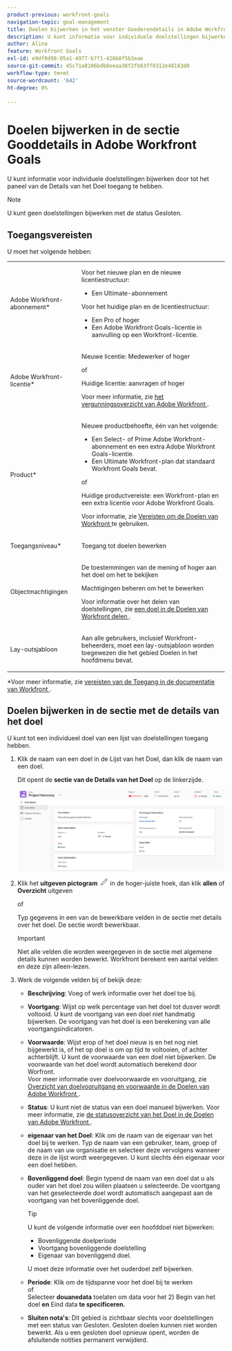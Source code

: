 ```yaml
---
product-previous: workfront-goals
navigation-topic: goal-management
title: Doelen bijwerken in het venster Goederendetails in Adobe Workfront Goals
description: U kunt informatie voor individuele doelstellingen bijwerken door tot het paneel van de Details van het Doel toegang te hebben.
author: Alina
feature: Workfront Goals
exl-id: e9df0d98-05a1-4977-b7f1-426b8f5b3eae
source-git-commit: 45c71a8106bdb8eeaa38f2fb83ff0312e48183d0
workflow-type: tm+mt
source-wordcount: '642'
ht-degree: 0%

---
```


# Doelen bijwerken in de sectie Gooddetails in Adobe Workfront Goals

<!--drafted for the goal redesign:
- change the title for Production to Update goals in the Goal details section in Adobe Workfront Goals. 
- update the description in the metadata above
-->

U kunt informatie voor individuele doelstellingen bijwerken door tot het paneel van de Details van het Doel toegang te hebben.

>[!NOTE]
>
>U kunt geen doelstellingen bijwerken met de status Gesloten.


## Toegangsvereisten

U moet het volgende hebben:

<table style="table-layout:auto">
<col>
</col>
<col>
</col>
<tbody>
 <tr> 
   <td role="rowheader">Adobe Workfront-abonnement*</td> 
   <td> 
   <p>Voor het nieuwe plan en de nieuwe licentiestructuur:
  <ul><li>Een Ultimate-abonnement </li></ul>
   </p>
<p>Voor het huidige plan en de licentiestructuur: 
<ul><li> Een Pro of hoger </li>
  <li>Een Adobe Workfront Goals-licentie in aanvulling op een Workfront-licentie.</li></ul></p>
   </td> 
  </tr>
 <tr>
 <td role="rowheader">Adobe Workfront-licentie*</td>
 <td>
 <p>Nieuwe licentie: Medewerker of hoger</p>
 of
 <p>Huidige licentie: aanvragen of hoger</p> <p>Voor meer informatie, zie <a href="../../administration-and-setup/add-users/access-levels-and-object-permissions/wf-licenses.md" class="MCXref xref"> het vergunningsoverzicht van Adobe Workfront </a>.</p> </td>
 </tr>
 <tr>
 <td role="rowheader">Product*</td>
 <td>
 <p> Nieuwe productbehoefte, één van het volgende: </p>
<ul>
<li>Een Select- of Prime Adobe Workfront-abonnement en een extra Adobe Workfront Goals-licentie.</li>
<li>Een Ultimate Workfront-plan dat standaard Workfront Goals bevat. </li></ul>
 <p>of</p>
 <p>Huidige productvereiste: een Workfront-plan en een extra licentie voor Adobe Workfront Goals. </p> <p>Voor informatie, zie <a href="../../workfront-goals/goal-management/access-needed-for-wf-goals.md" class="MCXref xref"> Vereisten om de Doelen van Workfront </a> te gebruiken. </p> </td>
 </tr>
 <tr>
 <td role="rowheader">Toegangsniveau*</td>
 <td> <p>Toegang tot doelen bewerken</p> </td>
 </tr>
 <tr data-mc-conditions="">
 <td role="rowheader">Objectmachtigingen</td>
 <td>
  <div>
  <p>De toestemmingen van de mening of hoger aan het doel om het te bekijken</p>
  <p>Machtigingen beheren om het te bewerken</p>
  <p>Voor informatie over het delen van doelstellingen, zie <a href="../../workfront-goals/workfront-goals-settings/share-a-goal.md" class="MCXref xref"> een doel in de Doelen van Workfront delen </a>. </p>
  </div> </td>
 </tr>
 <tr>
   <td role="rowheader"><p>Lay-outsjabloon</p></td>
   <td> <p>Aan alle gebruikers, inclusief Workfront-beheerders, moet een lay-outsjabloon worden toegewezen die het gebied Doelen in het hoofdmenu bevat. </p>  
</td>
  </tr>
</tbody>
</table>

*Voor meer informatie, zie [ vereisten van de Toegang in de documentatie van Workfront ](/help/quicksilver/administration-and-setup/add-users/access-levels-and-object-permissions/access-level-requirements-in-documentation.md).

## Doelen bijwerken in de sectie met de details van het doel

U kunt tot een individueel doel van een lijst van doelstellingen toegang hebben.

<!--

Updating goals in the Goal Details panel differs depending on where you access the goal from. 

### Update goals in the Goal Details panel in the Production environment

1. Click the **Main Menu** icon ![Main Menu icon](assets/main-menu-icon.png) > **Goals** in the upper-right corner.

   (!-- Add this when Shell is available to all: or (if available), click the **Main Menu** icon ![Main menu icon](../goal-management/assets/three-line-main-menu-icon.png) in the upper-left corner)
   --)

   This opens the Goals area in Workfront. 

1. Click the name of a goal in the Goal List, then click the name of a goal.

   This opens the Goal Details panel on the right.
   ![Goal details summary](assets/goal-details-summary-tab-350x294.png)

   >[!TIP]
   >
   >You can also click the name of a goal in the Goal Alignment, Check-in, or Pulse sections. 
   >
   ><!-- drafted for goal redesign:
   >Add this to the TIP above with goal redesign: 
   >
   >The Check-in and Pulse sections have been removed from the Preview environment.
   >

1. On the Summary tab, click the **More icon** ![More icon](assets/more-icon.png), then click any of the following options:

   1. **Edit**. For information about editing goals, see [Edit goals in Adobe Workfront Goals](../../workfront-goals/goal-management/edit-goals.md).
   1. **Copy**. For information about copying goals, see [Copy goals in Adobe Workfront Goals](../../workfront-goals/goal-management/copy-goals.md).
   1. **Activate**. This option is available only for drafted and inactive goals.

      For information about activating goals, see [Access and open goals in Adobe Workfront Goals](../../workfront-goals/goal-management/access-goals-in-wf-goals.md). 
   
   1. **Close**, then click**Close Goal**. This option is available only for active goals.

      For information about closing goals, see [Close and reopen goals in Adobe Workfront Goals](../../workfront-goals/goal-management/close-and-reopen-goals.md). 
   
   1. **Deactivate**. This option is available only for active goals. This deactivates the goal immediately.

      For information about deactivating goals, see [Delete and deactivate goals in Adobe Workfront Goals](../../workfront-goals/goal-management/delete-and-deactivate-goals.md).
   
   1. **Delete**, then click **Yes, Delete**.

      For information about deleting goals, see [Delete and deactivate goals in Adobe Workfront Goals](../../workfront-goals/goal-management/delete-and-deactivate-goals.md).

      >[!NOTE]
      >
      >Deleted goals cannot be recovered.

   1. **Reopen**, then click **Reopen**. This option is available only for closed goals that are from a current time period.

      For information about reopening goals, see [Close and reopen goals in Adobe Workfront Goals](../../workfront-goals/goal-management/close-and-reopen-goals.md). 
   
   1. (Conditional) If you clicked any of the options between steps a-i above except Delete or Reopen, click **Save**.    
   
      (!--ensure this is accurate)--)

1. Click **Align to another goal** in the upper-right of the Summary tab, then specify the name of a goal in the **Align to** **another goal** field that you want to align the current goal to. The current goal becomes the child of the goal you align it to. For information about child and parent goals, see [Align goals by connecting them in Adobe Workfront Goals](../../workfront-goals/goal-alignment/align-goals-by-connecting-them.md). 
1. Click **Add results**. Results drive the progress of your goal. For information about adding results, see [Add results to goals in Adobe Workfront Goals](../../workfront-goals/results-and-activities/add-results-to-goals.md).

1. Click **Add activities**. Activities drive the progress of your goal. For information about adding activities, see [Add activities to goals in Adobe Workfront Goals](../../workfront-goals/results-and-activities/add-activities-to-goals.md). 

1. Click the **Updates** tab. Here, you can view goal comments and review the entire editing history of the goal, activities, and results, to understand who changed what and when.

   ![Goal details updates](assets/goal-details-updates-tab-350x280.png)

1. (Optional) Deselect any of the following options if you want to not display them in the Updates tab.&nbsp;They are selected by default: 

   | Option |Description  |
   |---|---|
   | Progress Updates |Displays information about the history of progress updates on results and activities.  |
   | Comments |Displays comments made by users on the goal.  |
   | Editing History |Displays information about creating and updating the goal, results, and activities.  |

1. (Optional) Click **Details** under a progress or an editing history update to display additional information about the update.

   ![Details in update tab](assets/update-details-in-updates-tab-expanded-highlighted-350x139.png)

-->



1. Klik de naam van een doel in de Lijst van het Doel, dan klik de naam van een doel.

   Dit opent de **sectie van de Details van het Doel** op de linkerzijde.

   ![ Goal pagina ](assets/goal-page-unshimmed.png)

1. Klik het **uitgeven pictogram** ![ uitgeven pictogram ](assets/edit-icon.png) in de hoger-juiste hoek, dan klik **allen** of **Overzicht** uitgeven

   of

   Typ gegevens in een van de bewerkbare velden in de sectie met details over het doel. De sectie wordt bewerkbaar.

   >[!IMPORTANT]
   >
   >Niet alle velden die worden weergegeven in de sectie met algemene details kunnen worden bewerkt. Workfront berekent een aantal velden en deze zijn alleen-lezen.

1. Werk de volgende velden bij of bekijk deze:

   * **Beschrijving**: Voeg of werk informatie over het doel toe bij.
   * **Voortgang**: Wijst op welk percentage van het doel tot dusver wordt voltooid. U kunt de voortgang van een doel niet handmatig bijwerken. De voortgang van het doel is een berekening van alle voortgangsindicatoren.
   * **Voorwaarde**: Wijst erop of het doel nieuw is en het nog niet bijgewerkt is, of het op doel is om op tijd te voltooien, of achter achterblijft. U kunt de voorwaarde van een doel niet bijwerken. De voorwaarde van het doel wordt automatisch berekend door Worfront.\
     Voor meer informatie over doelvoorwaarde en vooruitgang, zie
     [ Overzicht van doelvooruitgang en voorwaarde in de Doelen van Adobe Workfront ](../goal-management/calculate-goal-progress.md).
   * **Status**: U kunt niet de status van een doel manueel bijwerken. Voor meer informatie, zie [ de statusoverzicht van het Doel in de Doelen van Adobe Workfront ](../goal-management/goal-status-overview.md).
   * **eigenaar van het Doel**: Klik om de naam van de eigenaar van het doel bij te werken. Typ de naam van een gebruiker, team, groep of de naam van uw organisatie en selecteer deze vervolgens wanneer deze in de lijst wordt weergegeven. U kunt slechts één eigenaar voor een doel hebben.
   * **Bovenliggend doel**: Begin typend de naam van een doel dat u als ouder van het doel zou willen plaatsen u selecteerde. De voortgang van het geselecteerde doel wordt automatisch aangepast aan de voortgang van het bovenliggende doel.

     >[!TIP]
     >
     >U kunt de volgende informatie over een hoofddoel niet bijwerken:
     >    * Bovenliggende doelperiode
     >    * Voortgang bovenliggende doelstelling
     >    * Eigenaar van bovenliggend doel.
     >      
     >U moet deze informatie over het ouderdoel zelf bijwerken.

   * **Periode**: Klik om de tijdspanne voor het doel bij te werken\
     of\
     Selecteer **douanedata** toelaten om data voor het 2} Begin van het doel **en** Eind data **te specificeren.**
   * **Sluiten nota&#39;s**: Dit gebied is zichtbaar slechts voor doelstellingen met een status van Gesloten. Gesloten doelen kunnen niet worden bewerkt. Als u een gesloten doel opnieuw opent, worden de afsluitende notities permanent verwijderd.


